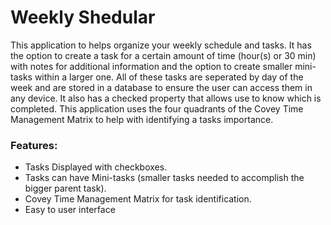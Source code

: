 # Weekly Shedular

This application to helps organize your weekly schedule and tasks. It has the option to create a task for a certain amount of time (hour(s) or 30 min) with notes for additional information and the option to create smaller mini-tasks within a larger one. All of these tasks are seperated by day of the week and are stored in a database to ensure the user can access them in any device. It also has a checked property that allows use to know which is completed. This application uses the four quadrants of the Covey Time Management Matrix to help with identifying a tasks importance. 

### Features:
- Tasks Displayed with checkboxes.
- Tasks can have Mini-tasks (smaller tasks needed to accomplish the bigger parent task).
- Covey Time Management Matrix for task identification.
- Easy to user interface

